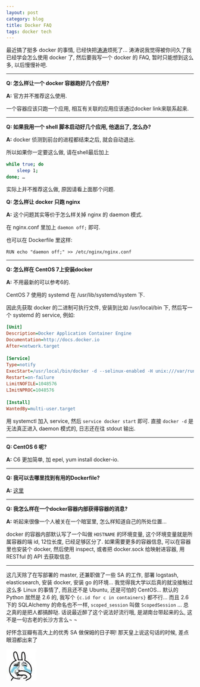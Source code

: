 ```yaml
---
layout: post
category: blog
title: Docker FAQ
tags: docker tech
---
```

最近搞了挺多 docker 的事情, 已经快把[涛涛](http://www.douban.com/people/xtaooooo/)烦死了... 涛涛说我觉得被你问久了我已经学会怎么使用 docker 了, 然后要我写一个 docker 的 FAQ, 暂时只能想到这么多, 以后慢慢补吧.

---

**Q: 怎么样让一个 docker 容器跑好几个应用?**

**A:** 官方并不推荐这么使用.

一个容器应该只跑一个应用, 相互有关联的应用应该通过docker link来联系起来.

---

**Q: 如果我用一个 shell 脚本启动好几个应用, 他退出了, 怎么办?**

**A:** docker 侦测到前台的进程都结束之后, 就会自动退出.

所以如果你一定要这么做, 请在shell最后加上 

```bash
while true; do 
    sleep 1; 
done; …
```
    
实际上并不推荐这么做, 原因请看上面那个问题.

**Q: 怎么样让 docker 只跑 nginx**

**A:** 这个问题其实等价于怎么样关掉 nginx 的 daemon 模式.

在 nginx.conf 里加上 `daemon off;` 即可.

也可以在 Dockerfile 里这样:
     
```
RUN echo "daemon off;" >> /etc/nginx/nginx.conf
```
    
---

**Q: 怎么样在 CentOS 7上安装docker**
     
**A:** 不用最新的可以参考6的. 
     
CentOS 7 使用的 systemd 在 /usr/lib/systemd/system 下.

因此先获取 docker 的二进制可执行文件, 安装到比如 /usr/local/bin 下, 然后写一个 systemd 的 service, 例如:

```ini
[Unit]
Description=Docker Application Container Engine
Documentation=http://docs.docker.io
After=network.target

[Service]
Type=notify
ExecStart=/usr/local/bin/docker -d --selinux-enabled -H unix:///var/run/docker.sock
Restart=on-failure
LimitNOFILE=1048576
LImitNPROC=1048576

[Install]
WantedBy=multi-user.target
```

用 systemctl 加入 service, 然后 `service docker start` 即可.
直接 `docker -d` 是无法真正进入 daemon 模式的, 日志还在往 stdout 输出.

---

**Q: CentOS 6 呢?**

**A:** C6 更加简单, 加 epel, yum install docker-io.

---

**Q: 我可以去哪里找到有用的Dockerfile?**

**A:** [这里](http://dockerfile.github.io/)

---

**Q: 我怎么样在一个docker容器内部获得容器的消息?**

**A:** 听起来很像一个人被关在一个暗室里, 怎么样知道自己的所处位置...

docker 的容器内部默认写了一个叫做 `HOSTNAME` 的环境变量, 这个环境变量就是所属容器的端 id, 12位长度, 已经足够区分了. 如果需要更多的容器信息, 可以在容器里也安装个 docker, 然后使用 inspect, 或者把 docker.sock 给映射进容器, 用 RESTful 的 API 去获取信息.

---

这几天除了在写部署的 master, 还兼职做了一些 SA 的工作, 部署 logstash, elasticsearch, 安装 docker, 安装 go 的环境... 我觉得我大学以后真的就没接触过这么多 Linux 的事情了, 而且还不是 Ubuntu, 还是可怕的 CentOS... 默认的 Python 居然是 2.6 的, 我写个 `{c.id for c in containers}` 都不行... 而且 2.6 下的 SQLAlchemy 的命名也不一样, `scoped_session` 叫做 `ScopedSession` ... 总之真的是把人都搞醉哒. 话说最近醉了这个说法好流行哦, 是湖南台带起来的么, 这不是一句古老的长沙方言么¬ ¬

好怀念豆瓣有高大上的优秀 SA 做保姆的日子啊! 那天皇上说这句话的时候, 差点眼泪都出来了

<img src="/images/emo/cry.jpg" style="width: 81px;" class="center"/>
